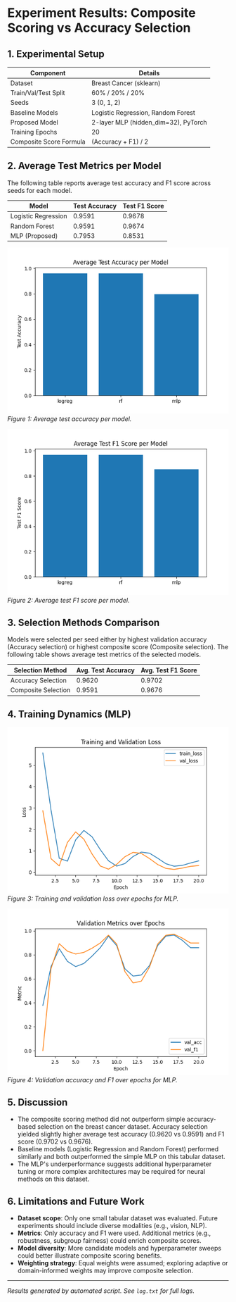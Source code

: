 # Experiment Results: Composite Scoring vs Accuracy Selection

## 1. Experimental Setup

| Component                | Details                                 |
|--------------------------|-----------------------------------------|
| Dataset                  | Breast Cancer (sklearn)                 |
| Train/Val/Test Split     | 60% / 20% / 20%                         |
| Seeds                    | 3 (0, 1, 2)                             |
| Baseline Models          | Logistic Regression, Random Forest      |
| Proposed Model           | 2-layer MLP (hidden_dim=32), PyTorch    |
| Training Epochs          | 20                                      |
| Composite Score Formula  | (Accuracy + F1) / 2                     |

## 2. Average Test Metrics per Model

The following table reports average test accuracy and F1 score across seeds for each model.

| Model                  | Test Accuracy | Test F1 Score |
|------------------------|---------------|---------------|
| Logistic Regression    | 0.9591        | 0.9678        |
| Random Forest          | 0.9591        | 0.9674        |
| MLP (Proposed)         | 0.7953        | 0.8531        |

![Test Accuracy Comparison](test_accuracy.png)
*Figure 1: Average test accuracy per model.*

![Test F1 Comparison](test_f1.png)
*Figure 2: Average test F1 score per model.*

## 3. Selection Methods Comparison

Models were selected per seed either by highest validation accuracy (Accuracy selection) or highest composite score (Composite selection). The following table shows average test metrics of the selected models.

| Selection Method       | Avg. Test Accuracy | Avg. Test F1 Score |
|------------------------|--------------------|--------------------|
| Accuracy Selection     | 0.9620             | 0.9702             |
| Composite Selection    | 0.9591             | 0.9676             |

## 4. Training Dynamics (MLP)

![Loss Curves](loss_curve.png)
*Figure 3: Training and validation loss over epochs for MLP.*

![Validation Metrics](val_metrics_curve.png)
*Figure 4: Validation accuracy and F1 over epochs for MLP.*

## 5. Discussion

- The composite scoring method did not outperform simple accuracy-based selection on the breast cancer dataset. Accuracy selection yielded slightly higher average test accuracy (0.9620 vs 0.9591) and F1 score (0.9702 vs 0.9676).
- Baseline models (Logistic Regression and Random Forest) performed similarly and both outperformed the simple MLP on this tabular dataset.
- The MLP's underperformance suggests additional hyperparameter tuning or more complex architectures may be required for neural methods on this dataset.

## 6. Limitations and Future Work

- **Dataset scope**: Only one small tabular dataset was evaluated. Future experiments should include diverse modalities (e.g., vision, NLP).
- **Metrics**: Only accuracy and F1 were used. Additional metrics (e.g., robustness, subgroup fairness) could enrich composite scores.
- **Model diversity**: More candidate models and hyperparameter sweeps could better illustrate composite scoring benefits.
- **Weighting strategy**: Equal weights were assumed; exploring adaptive or domain-informed weights may improve composite selection.

---
*Results generated by automated script. See `log.txt` for full logs.*
